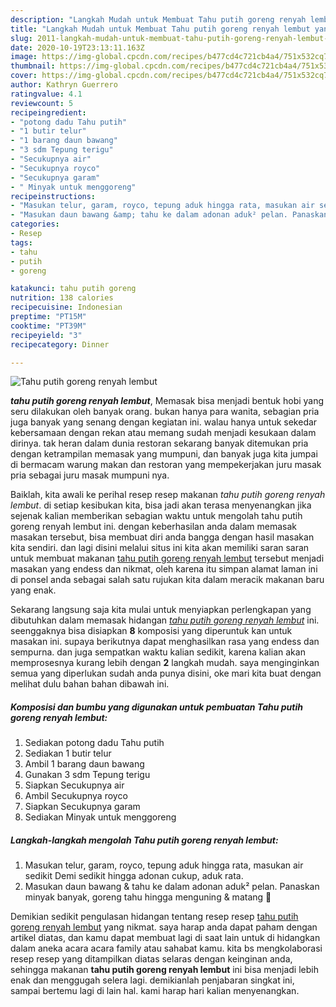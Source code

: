 ```yaml
---
description: "Langkah Mudah untuk Membuat Tahu putih goreng renyah lembut yang praktis"
title: "Langkah Mudah untuk Membuat Tahu putih goreng renyah lembut yang praktis"
slug: 2011-langkah-mudah-untuk-membuat-tahu-putih-goreng-renyah-lembut-yang-praktis
date: 2020-10-19T23:13:11.163Z
image: https://img-global.cpcdn.com/recipes/b477cd4c721cb4a4/751x532cq70/tahu-putih-goreng-renyah-lembut-foto-resep-utama.jpg
thumbnail: https://img-global.cpcdn.com/recipes/b477cd4c721cb4a4/751x532cq70/tahu-putih-goreng-renyah-lembut-foto-resep-utama.jpg
cover: https://img-global.cpcdn.com/recipes/b477cd4c721cb4a4/751x532cq70/tahu-putih-goreng-renyah-lembut-foto-resep-utama.jpg
author: Kathryn Guerrero
ratingvalue: 4.1
reviewcount: 5
recipeingredient:
- "potong dadu Tahu putih"
- "1 butir telur"
- "1 barang daun bawang"
- "3 sdm Tepung terigu"
- "Secukupnya air"
- "Secukupnya royco"
- "Secukupnya garam"
- " Minyak untuk menggoreng"
recipeinstructions:
- "Masukan telur, garam, royco, tepung aduk hingga rata, masukan air sedikit Demi sedikit hingga adonan cukup, aduk rata."
- "Masukan daun bawang &amp; tahu ke dalam adonan aduk² pelan. Panaskan minyak banyak, goreng tahu hingga menguning &amp; matang 🥰"
categories:
- Resep
tags:
- tahu
- putih
- goreng

katakunci: tahu putih goreng 
nutrition: 138 calories
recipecuisine: Indonesian
preptime: "PT15M"
cooktime: "PT39M"
recipeyield: "3"
recipecategory: Dinner

---
```



![Tahu putih goreng renyah lembut](https://img-global.cpcdn.com/recipes/b477cd4c721cb4a4/751x532cq70/tahu-putih-goreng-renyah-lembut-foto-resep-utama.jpg)

<b><i>tahu putih goreng renyah lembut</i></b>, Memasak bisa menjadi bentuk hobi yang seru dilakukan oleh banyak orang. bukan hanya para wanita, sebagian pria juga banyak yang senang dengan kegiatan ini. walau hanya untuk sekedar kebersamaan dengan rekan atau memang sudah menjadi kesukaan dalam dirinya. tak heran dalam dunia restoran sekarang banyak ditemukan pria dengan ketrampilan memasak yang mumpuni, dan banyak juga kita jumpai di bermacam warung makan dan restoran yang mempekerjakan juru masak pria sebagai juru masak mumpuni nya.

Baiklah, kita awali ke perihal resep resep makanan <i>tahu putih goreng renyah lembut</i>. di setiap kesibukan kita, bisa jadi akan terasa menyenangkan jika sejenak kalian memberikan sebagian waktu untuk mengolah tahu putih goreng renyah lembut ini. dengan keberhasilan anda dalam memasak masakan tersebut, bisa membuat diri anda bangga dengan hasil masakan kita sendiri. dan lagi disini melalui situs ini kita akan memiliki saran saran untuk membuat makanan <u>tahu putih goreng renyah lembut</u> tersebut menjadi masakan yang endess dan nikmat, oleh karena itu simpan alamat laman ini di ponsel anda sebagai salah satu rujukan kita dalam meracik makanan baru yang enak.




Sekarang langsung saja kita mulai untuk menyiapkan perlengkapan yang dibutuhkan dalam memasak hidangan <u><i>tahu putih goreng renyah lembut</i></u> ini. seenggaknya bisa disiapkan <b>8</b> komposisi yang diperuntuk kan untuk masakan ini. supaya berikutnya dapat menghasilkan rasa yang endess dan sempurna. dan juga sempatkan waktu kalian sedikit, karena kalian akan memprosesnya kurang lebih dengan <b>2</b> langkah mudah. saya menginginkan semua yang diperlukan sudah anda punya disini, oke mari kita buat dengan melihat dulu bahan bahan dibawah ini.

<!--inarticleads1-->

##### Komposisi dan bumbu yang digunakan untuk pembuatan Tahu putih goreng renyah lembut:

1. Sediakan potong dadu Tahu putih
1. Sediakan 1 butir telur
1. Ambil 1 barang daun bawang
1. Gunakan 3 sdm Tepung terigu
1. Siapkan Secukupnya air
1. Ambil Secukupnya royco
1. Siapkan Secukupnya garam
1. Sediakan  Minyak untuk menggoreng




<!--inarticleads2-->

##### Langkah-langkah mengolah Tahu putih goreng renyah lembut:

1. Masukan telur, garam, royco, tepung aduk hingga rata, masukan air sedikit Demi sedikit hingga adonan cukup, aduk rata.
1. Masukan daun bawang &amp; tahu ke dalam adonan aduk² pelan. Panaskan minyak banyak, goreng tahu hingga menguning &amp; matang 🥰




Demikian sedikit pengulasan hidangan tentang resep resep <u>tahu putih goreng renyah lembut</u> yang nikmat. saya harap anda dapat paham dengan artikel diatas, dan kamu dapat membuat lagi di saat lain untuk di hidangkan dalam aneka acara acara family atau sahabat kamu. kita bs mengkolaborasi resep resep yang ditampilkan diatas selaras dengan keinginan anda, sehingga makanan <b>tahu putih goreng renyah lembut</b> ini bisa menjadi lebih enak dan menggugah selera lagi. demikianlah penjabaran singkat ini, sampai bertemu lagi di lain hal. kami harap hari kalian menyenangkan.
